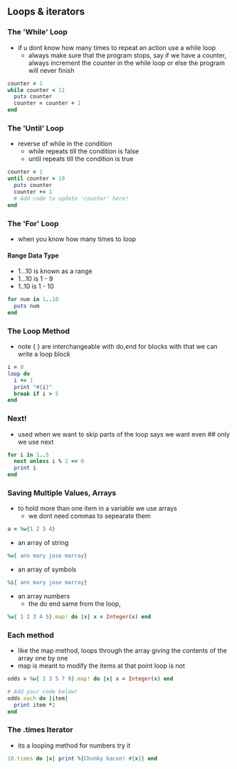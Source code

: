 ## Loops & iterators

### The 'While' Loop

* if u dont know how many times to repeat an action use a while loop
  * always make sure that the program stops, say if we have a counter, always increment the counter in the while loop or else the program will never finish 
```rb
counter = 1
while counter < 11
  puts counter
  counter = counter + 1
end
```

### The 'Until' Loop
* reverse of while in the condition
  * while repeats till the condition is false
  * until repeats till the condition is true
```rb
counter = 1
until counter > 10
  puts counter
  counter += 1
  # Add code to update 'counter' here!
end
```

### The 'For' Loop
* when you know how many times to loop

#### Range Data Type
  * 1...10 is known as a range
  * 1...10 is 1 - 9
  * 1..10 is 1 - 10
```rb
for num in 1..10
  puts num
end
```

### The Loop Method
* note { } are interchangeable with do,end for blocks with that we can write a loop block
```rb
i = 0
loop do
  i += 1
  print "#{i}"
  break if i > 5
end
```

### Next!
* used when we want to skip parts of the loop says we want even ## only we use next
```rb
for i in 1..5
  next unless i % 2 == 0
  print i
end
```

### Saving Multiple Values, Arrays
* to hold more than one item in a variable we use arrays
  * we dont need commas to sepearate them

```rb
a = %w{1 2 3 4}
```
* an array of string
```rb
%w{ ann mary jose marray}
```

* an array of symbols
```rb
%i{ ann mary jose marray}
```

* an array numbers
  * the do end same from the loop, 
```rb
%w{ 1 2 3 4 5}.map! do |x| x = Integer(x) end
```
### Each method
* like the map method, loops through the array giving the contents of the array one by one
* map is meant to modify the items at that point loop is not

```rb
odds = %w{ 1 3 5 7 9}.map! do |x| x = Integer(x) end

# Add your code below!
odds.each do |item|
  print item *2
end
```

### The .times Iterator
* its a looping method for  numbers try it 

```rb 
10.times do |x| print %{Chunky bacon! #{x}} end
```


